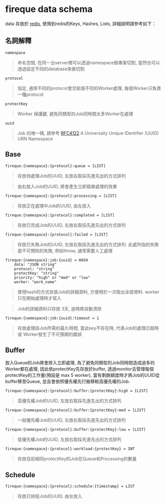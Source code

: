 fireque data schema
=======


data 存放於 [redis](redis.io), 使用到redis的Keys, Hashes, Lists, 詳細說明請參考如下：

## 名詞解釋

`namespace`
> 命名空間, 在同一台server裡可以透過namespace做專案切割, 當然也可以透過設定不同的database來做切割

`protocol`
> 協定, 通常不同的protocol會交給我不同的Worker處理, 每個Worker只負責一種protocol

`protectKey`
> Worker 保護鍵, 避免同類型的Job同時間太多Worker在處理

`uuid`
> Job 的唯一碼, 請參考 [RFC4122](http://www.ietf.org/rfc/rfc4122.txt) A Universally Unique IDentifier (UUID) URN Namespace

## Base
`fireque:{namespace}:{protocol}:queue = [LIST]`
> 存放待處理Job的UUID, 左放右取採先進先出的方式排列

> 由右放入Job的UUID, 將會產生立即插單處理的效果

`fireque:{namespace}:{protocol}:processing = [LIST]`
> 存放正在處理中Job的UUID, 由左放入 

`fireque:{namespace}:{protocol}:completed = [LIST]`
> 存放已完成Job的UUID,  左放右取採先進先出的方式排列

`fireque:{namespace}:{protocol}:failed = [LIST]`
> 存放已失敗Job的UUID,  左放右取採先進先出的方式排列. 此處所指的失敗是不可預知的失敗, 例如throw, 通常需要人工處理

```
fireque:{namespace}:job:{uuid} = HASH
	data: "JSON string"
	protocol: "string"
	protectKey: "string"
	priority: "high" or "med" or "low"
	worker: "work_name"
```
> 使用hash的方式存放Job的詳細資料, 方便用於一次取出全部資料. worker 只在開始處理時才寫入

> Job的詳細資料只存放 3天, 逾時將自動清除

`fireque:{namespace}:job:{uuid}:timeout = 1`
> 存放處理該Job所需的最久時間, 當此key不存在時, 代表Job的處理已超時 或 Worker發生了不可預期的錯誤

## Buffer

放入Queue的Job將會排入立即處理, 為了避免同類型的Job同時間造成過多的Worker都在處理, 因此依protectKey先存放於buffer, 透過monitor去管理每個protectKey的工作量(預設是 max 5 worker), 當有剩餘額度時才將Job的UUID從buffer移至Queue, 並且會依照優先權先行搬移較高優先權的Job.

`fireque:{namespace}:{protocol}:buffer:{protectKey}:high = [LIST]`
> 高優先權Job的UUID, 左放右取採先進先出的方式排列

`fireque:{namespace}:{protocol}:buffer:{protectKey}:med = [LIST]`
> 一般優先權Job的UUID, 左放右取採先進先出的方式排列

`fireque:{namespace}:{protocol}:buffer:{protectKey}:low = [LIST]`
> 低優先權Job的UUID, 左放右取採先進先出的方式排列

`fireque:{namespace}:{protocol}:workload:{protectKey} = INT`
> 存放目前相同protectKey的Job在Queue和Processing的數量

## Schedule

`fireque:{namespace}:{protocol}:schedule:{timestamp} = LIST`
> 存放已排程Job的UUID, 由左放入


